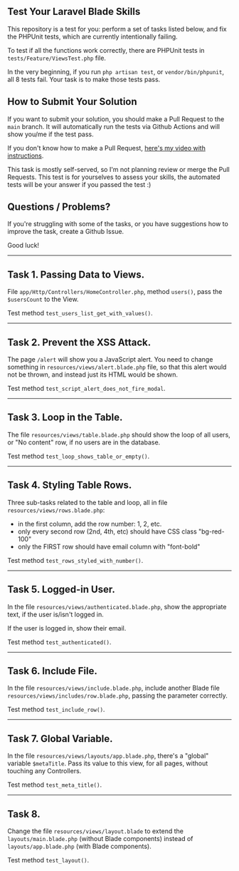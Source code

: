 ## Test Your Laravel Blade Skills

This repository is a test for you: perform a set of tasks listed below, and fix the PHPUnit tests, which are currently intentionally failing.

To test if all the functions work correctly, there are PHPUnit tests in `tests/Feature/ViewsTest.php` file.

In the very beginning, if you run `php artisan test`, or `vendor/bin/phpunit`, all 8 tests fail.
Your task is to make those tests pass.


## How to Submit Your Solution

If you want to submit your solution, you should make a Pull Request to the `main` branch.
It will automatically run the tests via Github Actions and will show you/me if the test pass.

If you don't know how to make a Pull Request, [here's my video with instructions](https://www.youtube.com/watch?v=vEcT6JIFji0).

This task is mostly self-served, so I'm not planning review or merge the Pull Requests. This test is for yourselves to assess your skills, the automated tests will be your answer if you passed the test :)


## Questions / Problems?

If you're struggling with some of the tasks, or you have suggestions how to improve the task, create a Github Issue.

Good luck!

---

## Task 1. Passing Data to Views.

File `app/Http/Controllers/HomeController.php`, method `users()`, pass the `$usersCount` to the View.

Test method `test_users_list_get_with_values()`.

---

## Task 2. Prevent the XSS Attack.

The page `/alert` will show you a JavaScript alert. You need to change something in `resources/views/alert.blade.php` file, so that this alert would not be thrown, and instead just its HTML would be shown.

Test method `test_script_alert_does_not_fire_modal`.

---

## Task 3. Loop in the Table.

The file `resources/views/table.blade.php` should show the loop of all users, or "No content" row, if no users are in the database.

Test method `test_loop_shows_table_or_empty()`.

---

## Task 4. Styling Table Rows.

Three sub-tasks related to the table and loop, all in file `resources/views/rows.blade.php`:

- in the first column, add the row number: 1, 2, etc.
- only every second row (2nd, 4th, etc) should have CSS class "bg-red-100"
- only the FIRST row should have email column with "font-bold"

Test method `test_rows_styled_with_number()`.

---

## Task 5. Logged-in User.

In the file `resources/views/authenticated.blade.php`, show the appropriate text, if the user is/isn't logged in.

If the user is logged in, show their email.

Test method `test_authenticated()`.

---

## Task 6. Include File.

In the file `resources/views/include.blade.php`, include another Blade file `resources/views/includes/row.blade.php`, passing the parameter correctly.

Test method `test_include_row()`.

---

## Task 7. Global Variable.

In the file `resources/views/layouts/app.blade.php`, there's a "global" variable `$metaTitle`. Pass its value to this view, for all pages, without touching any Controllers.

Test method `test_meta_title()`.

---

## Task 8.

Change the file `resources/views/layout.blade` to extend the `layouts/main.blade.php` (without Blade components) instead of `layouts/app.blade.php` (with Blade components).

Test method `test_layout()`.
